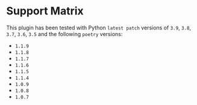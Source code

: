 # Support Matrix

This plugin has been tested with Python `latest patch` versions of `3.9`, `3.8`, `3.7`, `3.6`, `3.5` and the following `poetry` versions:
- `1.1.9`
- `1.1.8`
- `1.1.7`
- `1.1.6`
- `1.1.5`
- `1.1.4`
- `1.0.9`
- `1.0.8`
- `1.0.7`

